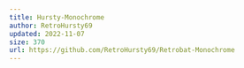 ```yaml
---
title: Hursty-Monochrome
author: RetroHursty69
updated: 2022-11-07
size: 370
url: https://github.com/RetroHursty69/Retrobat-Monochrome
---
```

